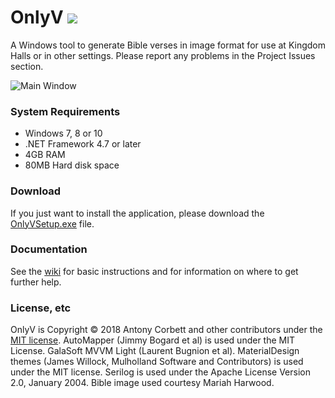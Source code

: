 # OnlyV <img src="https://ci.appveyor.com/api/projects/status/8g9vu8mgy28m8h3p?svg=true">

A Windows tool to generate Bible verses in image format for use at Kingdom Halls or in other settings. Please report any problems in the Project Issues section.

![Main Window](http://cv8.org.uk/soundbox/OnlyV/Images/MainWindow.png)

### System Requirements

* Windows 7, 8 or 10
* .NET Framework 4.7 or later
* 4GB RAM
* 80MB Hard disk space

### Download

If you just want to install the application, please download the [OnlyVSetup.exe](https://github.com/AntonyCorbett/OnlyV/releases/latest) file.

### Documentation

See the [wiki](https://github.com/AntonyCorbett/OnlyV/wiki) for basic instructions and for information on where to get further help.

### License, etc

OnlyV is Copyright &copy; 2018 Antony Corbett and other contributors under the [MIT license](LICENSE). 
AutoMapper (Jimmy Bogard et al) is used under the MIT License. 
GalaSoft MVVM Light (Laurent Bugnion et al). 
MaterialDesign themes (James Willock, Mulholland Software and Contributors) is used under the MIT license. 
Serilog is used under the Apache License Version 2.0, January 2004.
Bible image used courtesy Mariah Harwood.

